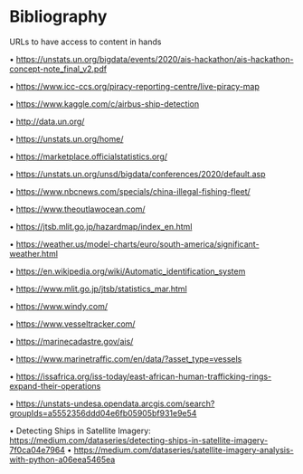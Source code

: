 # Bibliography
URLs to have access to content in hands

•	https://unstats.un.org/bigdata/events/2020/ais-hackathon/ais-hackathon-concept-note_final_v2.pdf

•	https://www.icc-ccs.org/piracy-reporting-centre/live-piracy-map

•	https://www.kaggle.com/c/airbus-ship-detection

•	http://data.un.org/

•	https://unstats.un.org/home/

•	https://marketplace.officialstatistics.org/

•	https://unstats.un.org/unsd/bigdata/conferences/2020/default.asp

•	https://www.nbcnews.com/specials/china-illegal-fishing-fleet/

•	https://www.theoutlawocean.com/

•	https://jtsb.mlit.go.jp/hazardmap/index_en.html

•	https://weather.us/model-charts/euro/south-america/significant-weather.html

•	https://en.wikipedia.org/wiki/Automatic_identification_system

•	https://www.mlit.go.jp/jtsb/statistics_mar.html

•	https://www.windy.com/

•	https://www.vesseltracker.com/

•	https://marinecadastre.gov/ais/

•	https://www.marinetraffic.com/en/data/?asset_type=vessels

•	https://issafrica.org/iss-today/east-african-human-trafficking-rings-expand-their-operations

•	https://unstats-undesa.opendata.arcgis.com/search?groupIds=a5552356ddd04e6fb05905bf931e9e54

•	Detecting Ships in Satellite Imagery: https://medium.com/dataseries/detecting-ships-in-satellite-imagery-7f0ca04e7964
•	https://medium.com/dataseries/satellite-imagery-analysis-with-python-a06eea5465ea
